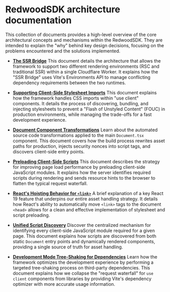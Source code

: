 # RedwoodSDK architecture documentation 

This collection of documents provides a high-level overview of the core architectural concepts and mechanisms within the RedwoodSDK. They are intended to explain the "why" behind key design decisions, focusing on the problems encountered and the solutions implemented.

- [**The SSR Bridge**](./ssrBridge.md)
  This document details the architecture that allows the framework to support two different rendering environments (RSC and traditional SSR) within a single Cloudflare Worker. It explains how the "SSR Bridge" uses Vite's Environments API to manage conflicting dependency requirements between the two runtimes.

- [**Supporting Client-Side Stylesheet Imports**](./clientStylesheets.md)
  This document explains how the framework handles CSS imports within "use client" components. It details the process of discovering, bundling, and injecting stylesheets to prevent a "Flash of Unstyled Content" (FOUC) in production environments, while managing the trade-offs for a fast development experience.

- [**Document Component Transformations**](./documentTransforms.md)
  Learn about the automated source code transformations applied to the main `Document.tsx` component. This document covers how the build process rewrites asset paths for production, injects security nonces into script tags, and discovers client-side entry points.

- [**Preloading Client-Side Scripts**](./preloading.md)
  This document describes the strategy for improving page load performance by preloading client-side JavaScript modules. It explains how the server identifies required scripts during rendering and sends resource hints to the browser to flatten the typical request waterfall.

- [**React's Hoisting Behavior for `<link>`**](./reactHoisting.md)
  A brief explanation of a key React 19 feature that underpins our entire asset handling strategy. It details how React's ability to automatically move `<link>` tags to the document `<head>` allows for a clean and effective implementation of stylesheet and script preloading.

- [**Unified Script Discovery**](./unifiedScriptDiscovery.md)
  Discover the centralized mechanism for identifying every client-side JavaScript module required for a given page. This document explains how scripts are discovered from both static `Document` entry points and dynamically rendered components, providing a single source of truth for asset handling.

- [**Development Mode Tree-Shaking for Dependencies**](./devModeTreeShaking.md)
  Learn how the framework optimizes the development experience by performing a targeted tree-shaking process on third-party dependencies. This document explains how we collapse the "request waterfall" for `use client` components from libraries by providing Vite's dependency optimizer with more accurate usage information.
